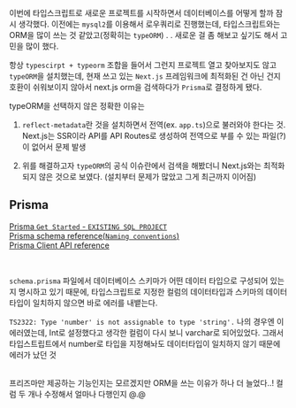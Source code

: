 이번에 타입스크립트로 새로운 프로젝트를 시작하면서 데이터베이스를 어떻게 할까 잠시 생각했다. 이전에는 `mysql2`를 이용해서 로우쿼리로 진행했는데, 타입스크립트와는 ORM을 많이 쓰는 것 같았고(정확히는 `typeORM`) . . 새로운 걸 좀 해보고 싶기도 해서 고민을 많이 했다. <br>

항상 `typescirpt + typeorm` 조합을 들어서 그런지 프로젝트 열고 찾아보지도 않고 `typeORM`을 설치했는데, 현재 쓰고 있는 `Next.js` 프레임워크에 최적화된 건 아닌 건지 호환이 쉬워보이지 않아서 next.js orm을 검색하다가 `Prisma`로 결정하게 됐다. <br>

typeORM을 선택하지 않은 정확한 이유는<br>

1. `reflect-metadata`란 것을 설치하면서 전역(ex. `app.ts`)으로 불러와야 한다는 것. Next.js는 SSR이라 API를 API Routes로 생성하여 전역으로 부를 수 있는 파일(?)이 없어서 문제 발생

2. 위를 해결하고자 `typeORM`의 공식 이슈란에서 검색을 해봤더니 Next.js와는 최적화되지 않은 것으로 보였다. (설치부터 문제가 많았고 그게 최근까지 이어짐)

## Prisma

[Prisma `Get Started` - `EXISTING SQL PROJECT`](https://www.prisma.io/docs/getting-started/setup-prisma/add-to-existing-project/relational-databases-typescript-mysql)<br>
[Prisma schema reference(`Naming conventions`)](https://www.prisma.io/docs/reference/api-reference/prisma-schema-reference#naming-conventions)<br>
[Prisma Client API reference](https://www.prisma.io/docs/reference/api-reference/prisma-client-reference#findmany)

<br>

`schema.prisma` 파일에서 데이터베이스 스키마가 어떤 데이터 타입으로 구성되어 있는지 명시하고 있기 때문에, 타입스크립트로 지정한 컬럼의 데이터타입과 스키마의 데이터타입이 일치하지 않으면 바로 에러를 내뱉는다. <br>

`TS2322: Type 'number' is not assignable to type 'string'.` 나의 경우엔 이 에러였는데, Int로 설정했다고 생각한 컬럼이 다시 보니 varchar로 되어있었다. 그래서 타입스트립트에서 number로 타입을 지정해놔도 데이터타입이 일치하지 않기 때문에 에러가 났던 것<br>

<br>
프리즈마만 제공하는 기능인지는 모르겠지만 ORM을 쓰는 이유가 하나 더 늘었다..! 컬럼 두 개나 수정해서 얼마나 다행인지 @.@
